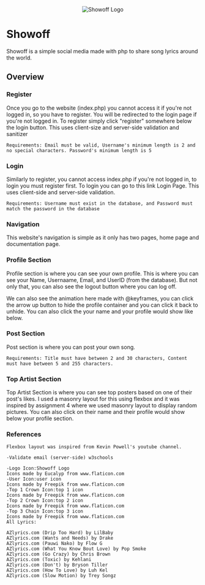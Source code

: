 <p align="center">
  <img src="https://i.postimg.cc/HkKKYyjV/Screenshot-1.png" alt="Showoff Logo">
</p>

# Showoff
Showoff is a simple social media made with php to share song lyrics around the world.

## Overview
### Register
Once you go to the website (index.php) you cannot access it if you're not logged in, so you have to register. You will be redirected to the login page if you're not logged in. To register simply click "register" somewhere below the login button. This uses client-size and server-side validation and sanitizer
```
Requirements: Email must be valid, Username's minimum length is 2 and no special characters. Password's minimum length is 5
```

### Login
Similarly to register, you cannot access index.php if you're not logged in, to login you must register first. To login you can go to this link Login Page. This uses client-side and server-side validation.
```
Requirements: Username must exist in the database, and Password must match the password in the database
```

### Navigation
This website's navigation is simple as it only has two pages, home page and documentation page.

### Profile Section
Profile section is where you can see your own profile. This is where you can see your Name, Usernaame, Email, and UserID (from the database). But not only that, you can also see the logout button where you can log off.

We can also see the animation here made with @keyframes, you can click the arrow up button to hide the profile container and you can click it back to unhide.
You can also click the your name and your profile would show like below.

### Post Section
Post section is where you can post your own song.
```
Requirements: Title must have between 2 and 30 characters, Content must have between 5 and 255 characters.
```

### Top Artist Section
Top Artist Section is where you can see top posters based on one of their post's likes. I used a masonry layout for this using flexbox and it was inspired by assignment 4 where we used masonry layout to display random pictures.
You can also click on their name and their profile would show below your profile section.

### References
```
Flexbox layout was inspired from Kevin Powell's youtube channel.

-Validate email (server-side) w3schools

-Logo Icon:Showoff Logo
Icons made by Eucalyp from www.flaticon.com
-User Icon:user icon
Icons made by Freepik from www.flaticon.com
-Top 1 Crown Icon:top 1 icon
Icons made by Freepik from www.flaticon.com
-Top 2 Crown Icon:top 2 icon
Icons made by Freepik from www.flaticon.com
-Top 3 Chain Icon:top 3 icon
Icons made by Freepik from www.flaticon.com
All Lyrics:

AZlyrics.com (Drip Too Hard) by LilBaby
AZlyrics.com (Wants and Needs) by Drake
AZlyrics.com (Pauwi Nako) by Flow G
AZlyrics.com (What You Know Bout Love) by Pop Smoke
AZlyrics.com (Go Crazy) by Chris Brown
AZlyrics.com (Toxic) by Kehlani
AZlyrics.com (Don't) by Bryson Tiller
AZlyrics.com (How To Love) by Luh Kel
AZlyrics.com (Slow Motion) by Trey Songz
```
